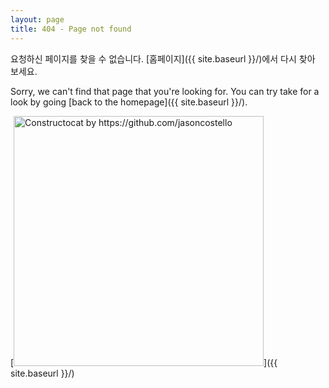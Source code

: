 ```yaml
---
layout: page
title: 404 - Page not found
---
```


요청하신 페이지를 찾을 수 없습니다. [홈페이지]({{ site.baseurl }}/)에서 다시 찾아 보세요.

Sorry, we can't find that page that you're looking for. You can try take for a look by going [back to the homepage]({{ site.baseurl }}/).

[<img src="{{ site.baseurl }}/images/404.jpg" alt="Constructocat by https://github.com/jasoncostello" style="width: 400px;"/>]({{ site.baseurl }}/)
